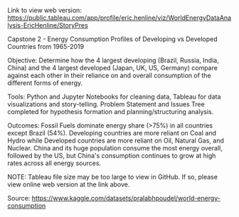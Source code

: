 Link to view web version: https://public.tableau.com/app/profile/eric.henline/viz/WorldEnergyDataAnalysis-EricHenline/StoryPres

Capstone 2 - Energy Consumption Profiles of Developing vs Developed Countries from 1965-2019

Objective: Determine how the 4 largest developing (Brazil, Russia, India, China) and the 4 largest developed (Japan, UK, US, Germany) compare against each other in their reliance on and overall consumption of the different forms of energy.

Tools: Python and Jupyter Notebooks for cleaning data, Tableau for data visualizations and story-telling.  Problem Statement and Issues Tree completed for hypothesis formation and planning/structuring analysis.

Outcomes: Fossil Fuels dominate energy share (>75%) in all countries except Brazil (54%).  Developing countries are more reliant on Coal and Hydro while Developed countries are more reliant on Oil, Natural Gas, and Nuclear.  China and its huge population consume the most energy overall, followed by the US, but China's consumption continues to grow at high rates across all energy sources.

NOTE: Tableau file size may be too large to view in GitHub. If so, please view online web version at the link above.

Source: https://www.kaggle.com/datasets/pralabhpoudel/world-energy-consumption
